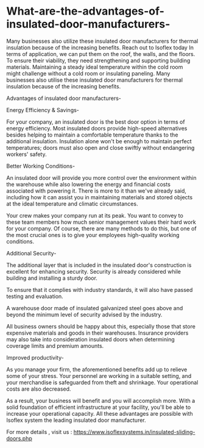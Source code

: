 # What-are-the-advantages-of-insulated-door-manufacturers-
Many businesses also utilize these insulated door manufacturers for thermal insulation because of the increasing benefits. Reach out to Isoflex today 
In terms of application, we can put them on the roof, the walls, and the floors. To ensure their viability, they need strengthening and supporting building materials. Maintaining a steady ideal temperature within the cold room might challenge without a cold room or insulating paneling. Many businesses also utilise these insulated door manufacturers for thermal insulation because of the increasing benefits. 

Advantages of insulated door manufacturers- 

Energy Efficiency & Savings- 

For your company, an insulated door is the best door option in terms of energy efficiency. Most insulated doors provide high-speed alternatives besides helping to maintain a comfortable temperature thanks to the additional insulation. Insulation alone won't be enough to maintain perfect temperatures; doors must also open and close swiftly without endangering workers' safety. 

Better Working Conditions- 

An insulated door will provide you more control over the environment within the warehouse while also lowering the energy and financial costs associated with powering it. There is more to it than we've already said, including how it can assist you in maintaining materials and stored objects at the ideal temperature and climatic circumstances. 

Your crew makes your company run at its peak. You want to convey to these team members how much senior management values their hard work for your company. Of course, there are many methods to do this, but one of the most crucial ones is to give your employees high-quality working conditions. 

Additional Security- 

The additional layer that is included in the insulated door's construction is excellent for enhancing security. Security is already considered while building and installing a sturdy door. 

To ensure that it complies with industry standards, it will also have passed testing and evaluation. 

A warehouse door made of insulated galvanized steel goes above and beyond the minimum level of security advised by the industry. 

All business owners should be happy about this, especially those that store expensive materials and goods in their warehouses. Insurance providers may also take into consideration insulated doors when determining coverage limits and premium amounts. 

Improved productivity- 

As you manage your firm, the aforementioned benefits add up to relieve some of your stress. Your personnel are working in a suitable setting, and your merchandise is safeguarded from theft and shrinkage. Your operational costs are also decreased. 

As a result, your business will benefit and you will accomplish more. With a solid foundation of efficient infrastructure at your facility, you'll be able to increase your operational capacity. All these advantages are possible with Isoflex system the leading insulated door manufacturer. 

For more details ,
visit us : https://www.isoflexsystems.in/insulated-sliding-doors.php 
